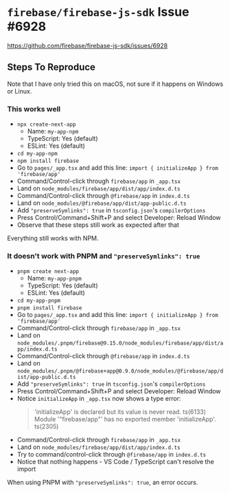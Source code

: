 # `firebase/firebase-js-sdk` Issue #6928

https://github.com/firebase/firebase-js-sdk/issues/6928

## Steps To Reproduce

Note that I have only tried this on macOS, not sure if it happens on Windows or
Linux.

### This works well

- `npx create-next-app`
  - Name: `my-app-npm`
  - TypeScript: Yes (default)
  - ESLint: Yes (default)
- `cd my-app-npm`
- `npm install firebase`
- Go to `pages/_app.tsx` and add this line:
  `import { initializeApp } from 'firebase/app'`
- Command/Control-click through `firebase/app` in `_app.tsx`
- Land on `node_modules/firebase/app/dist/app/index.d.ts`
- Command/Control-click through `@firebase/app` in `index.d.ts`
- Land on `node_modules/@firebase/app/dist/app-public.d.ts`
- Add `"preserveSymlinks": true` in `tsconfig.json`'s `compilerOptions`
- Press Control/Command+Shift+P and select Developer: Reload Window
- Observe that these steps still work as expected after that

Everything still works with NPM.

### It doesn't work with PNPM and `"preserveSymlinks": true`

- `pnpm create next-app`
  - Name: `my-app-pnpm`
  - TypeScript: Yes (default)
  - ESLint: Yes (default)
- `cd my-app-pnpm`
- `pnpm install firebase`
- Go to `pages/_app.tsx` and add this line:
  `import { initializeApp } from 'firebase/app'`
- Command/Control-click through `firebase/app` in `_app.tsx`
- Land on `node_modules/.pnpm/firebase@9.15.0/node_modules/firebase/app/dist/app/index.d.ts`
- Command/Control-click through `@firebase/app` in `index.d.ts`
- Land on `node_modules/.pnpm/@firebase+app@0.9.0/node_modules/@firebase/app/dist/app-public.d.ts`
- Add `"preserveSymlinks": true` in `tsconfig.json`'s `compilerOptions`
- Press Control/Command+Shift+P and select Developer: Reload Window
- Notice `initializeApp` in `_app.tsx` now shows a type error:
  > 'initializeApp' is declared but its value is never read. ts(6133)
  > Module '"firebase/app"' has no exported member 'initializeApp'. ts(2305)
- Command/Control-click through `firebase/app` in `_app.tsx`
- Land on `node_modules/firebase/app/dist/app/index.d.ts`
- Try to command/control-click through `@firebase/app` in `index.d.ts`
- Notice that nothing happens - VS Code / TypeScript can't resolve the import

When using PNPM with `"preserveSymlinks": true`, an error occurs.
